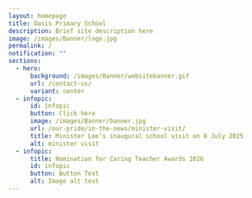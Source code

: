 ```yaml
---
layout: homepage
title: Oasis Primary School
description: Brief site description here
image: /images/Banner/logo.jpg
permalink: /
notification: ""
sections:
  - hero:
      background: /images/Banner/websitebanner.gif
      url: /contact-us/
      variant: center
  - infopic:
      id: infopic
      button: Click here
      image: /images/Banner/banner.jpg
      url: /our-pride/in-the-news/minister-visit/
      title: Minister Lee’s inaugural school visit on 8 July 2025
      alt: minister visit
  - infopic:
      title: Nomination for Caring Teacher Awards 2026
      id: infopic
      button: Button Text
      alt: Image alt text
---
```

